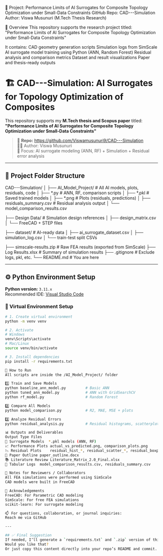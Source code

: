 📁 Project: Performance Limits of AI Surrogates for Composite Topology Optimization under Small-Data Constraints
GitHub Repo: CAD---Simulation
Author: Viswa Musunuri (M.Tech Thesis Research)

📘 Overview
This repository supports the research project titled:
"Performance Limits of AI Surrogates for Composite Topology Optimization under Small-Data Constraints"

It contains:
CAD geometry generation scripts
Simulation logs from SimScale
AI surrogate model training using Python (ANN, Random Forest)
Residual analysis and comparison metrics
Dataset and result visualizations
Paper and thesis-ready outputs

# 🏗️ CAD---Simulation: AI Surrogates for Topology Optimization of Composites

This repository supports my **M.Tech thesis and Scopus paper** titled:  
**"Performance Limits of AI Surrogates for Composite Topology Optimization under Small-Data Constraints"**

> 🔗 **Repo:** https://github.com/Viswamusunuri9/CAD---Simulation  
> 🧑‍💻 Author: Viswa Musunuri  
> 🎯 Focus: AI surrogate modeling (ANN, RF) + Simulation + Residual error analysis

---

## 📁 Project Folder Structure

CAD---Simulation/
│
├── AI_Model_Project/ # All AI models, plots, residuals, code
│ ├── *.py # ANN, RF, comparison scripts
│ ├── *.pkl # Saved trained models
│ ├── *.png # Plots (residuals, predictions)
│ ├── residuals_summary.csv # Residual analysis output
│ └── model_comparison_results.csv

├── Design Data/ # Simulation design references
│ ├── design_matrix.csv
│ └── FreeCAD + STEP files

├── dataset/ # AI-ready data
│ ├── ai_surrogate_dataset.csv
│ ├── simulation_log.csv
│ └── train-test split CSVs

├── simscale-results.zip # Raw FEA results (exported from SimScale)
├── Log Results.xlsx # Summary of simulation results
├── .gitignore # Exclude logs, pkl, etc.
└── README.md # You are here


---

## ⚙️ Python Environment Setup

**Python version:** `3.11.x`  
Recommended IDE: [Visual Studio Code](https://code.visualstudio.com/)

### 🔧 Virtual Environment Setup

```bash
# 1. Create virtual environment
python -m venv venv

# 2. Activate
# Windows
venv\Scripts\activate
# Mac/Linux
source venv/bin/activate

# 3. Install dependencies
pip install -r requirements.txt

🚀 How to Run
All scripts are inside the /AI_Model_Project/ folder

1️⃣ Train and Save Models
python baseline_ann_model.py         # Basic ANN
python tuned_ann_model.py            # ANN with GridSearchCV
python rf_model.py                   # Random Forest

2️⃣ Compare All Models
python model_comparison.py           # R2, MAE, MSE + plots

3️⃣ Analyze Residual Errors
python residual_analysis.py          # Residual histograms, scatterplots, boxplots

📊 Outputs and Deliverables
Output Type	Files
🔢 Surrogate Models	*.pkl models (ANN, RF)
📈 Performance Plots	actual_vs_predicted.png, comparison_plots.png
📉 Residual Plots	residual_hist_*, residual_scatter_*, residual_boxplot_*
📄 Paper Outline	paper_outline.docx
📚 Literature Review	Literature_Matrix_2.0_Final.xlsx
📑 Tabular Logs	model_comparison_results.csv, residuals_summary.csv

🧠 Notes for Reviewers / Collaborators
All FEA simulations were performed using SimScale
CAD models were built in FreeCAD

🤝 Acknowledgements
FreeCAD: For Parametric CAD modeling
SimScale: For free FEA simulations
scikit-learn: For surrogate modeling

📫 For questions, collaboration, or journal inquiries:
Reach me via GitHub

---

## ✅ Final Suggestion
If needed, I’ll generate a `requirements.txt` and `.zip` version of this `README.md` file for quick upload.
Would you like that?
Or just copy this content directly into your repo’s README and commit.
